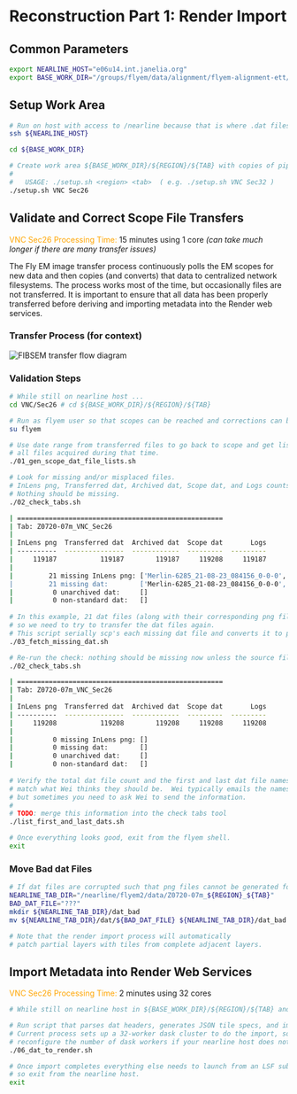 # Reconstruction Part 1: Render Import
## Common Parameters
```bash
export NEARLINE_HOST="e06u14.int.janelia.org" 
export BASE_WORK_DIR="/groups/flyem/data/alignment/flyem-alignment-ett/Z0720-07m"
```
## Setup Work Area
```bash
# Run on host with access to /nearline because that is where .dat files are stored.
ssh ${NEARLINE_HOST}

cd ${BASE_WORK_DIR}

# Create work area ${BASE_WORK_DIR}/${REGION}/${TAB} with copies of pipeline scripts.
#
#   USAGE: ./setup.sh <region> <tab>  ( e.g. ./setup.sh VNC Sec32 )
./setup.sh VNC Sec26
```
## Validate and Correct Scope File Transfers
<font color="orange">VNC Sec26 Processing Time:</font> 15 minutes using 1 core *(can take much longer if there are many transfer issues)*  

The Fly EM image transfer process continuously polls the EM scopes for new data 
and then copies (and converts) that data to centralized network filesystems.
The process works most of the time, but occasionally files are not transferred.
It is important to ensure that all data has been properly transferred 
before deriving and importing metadata into the Render web services.

### Transfer Process (for context)
![FIBSEM transfer flow diagram](fibsem-transfer-flow.png)

### Validation Steps
```bash
# While still on nearline host ...
cd VNC/Sec26 # cd ${BASE_WORK_DIR}/${REGION}/${TAB}

# Run as flyem user so that scopes can be reached and corrections can be written.
su flyem

# Use date range from transferred files to go back to scope and get listing of
# all files acquired during that time.
./01_gen_scope_dat_file_lists.sh

# Look for missing and/or misplaced files. 
# InLens png, Transferred dat, Archived dat, Scope dat, and Logs counts should be the same.
# Nothing should be missing.
./02_check_tabs.sh

| ====================================================
| Tab: Z0720-07m_VNC_Sec26
|
| InLens png  Transferred dat  Archived dat  Scope dat       Logs
| ----------  ---------------  ------------  ---------  ---------
|     119187           119187        119187     119208     119187
|
|         21 missing InLens png: ['Merlin-6285_21-08-23_084156_0-0-0', 'Merlin-6285_21-08-23_084156_0-0-1', 'Merlin-6285_2
|         21 missing dat:        ['Merlin-6285_21-08-23_084156_0-0-0', 'Merlin-6285_21-08-23_084156_0-0-1', 'Merlin-6285_2
|          0 unarchived dat:     []
|          0 non-standard dat:   []
         
# In this example, 21 dat files (along with their corresponding png files) are missing
# so we need to try to transfer the dat files again.
# This script serially scp's each missing dat file and converts it to png.  
./03_fetch_missing_dat.sh

# Re-run the check: nothing should be missing now unless the source files are corrupted in some way.
./02_check_tabs.sh

| ====================================================
| Tab: Z0720-07m_VNC_Sec26
|
| InLens png  Transferred dat  Archived dat  Scope dat       Logs
| ----------  ---------------  ------------  ---------  ---------
|     119208           119208        119208     119208     119208
| 
|          0 missing InLens png: []
|          0 missing dat:        []
|          0 unarchived dat:     []
|          0 non-standard dat:   []
         
# Verify the total dat file count and the first and last dat file names 
# match what Wei thinks they should be.  Wei typically emails the names and counts 
# but sometimes you need to ask Wei to send the information.
#
# TODO: merge this information into the check tabs tool
./list_first_and_last_dats.sh 

# Once everything looks good, exit from the flyem shell.
exit
```

### Move Bad dat Files

```bash
# If dat files are corrupted such that png files cannot be generated for them ...
NEARLINE_TAB_DIR="/nearline/flyem2/data/Z0720-07m_${REGION}_${TAB}"
BAD_DAT_FILE="???"
mkdir ${NEARLINE_TAB_DIR}/dat_bad
mv ${NEARLINE_TAB_DIR}/dat/${BAD_DAT_FILE} ${NEARLINE_TAB_DIR}/dat_bad

# Note that the render import process will automatically 
# patch partial layers with tiles from complete adjacent layers.  
```

## Import Metadata into Render Web Services
<font color="orange">VNC Sec26 Processing Time:</font> 2 minutes using 32 cores

```bash
# While still on nearline host in ${BASE_WORK_DIR}/${REGION}/${TAB} and as yourself ...

# Run script that parses dat headers, generates JSON tile specs, and imports them into render.
# Current process sets up a 32-worker dask cluster to do the import, so you may need to
# reconfigure the number of dask workers if your nearline host does not have enough cores.  
./06_dat_to_render.sh

# Once import completes everything else needs to launch from an LSF submit host,
# so exit from the nearline host.
exit
```
